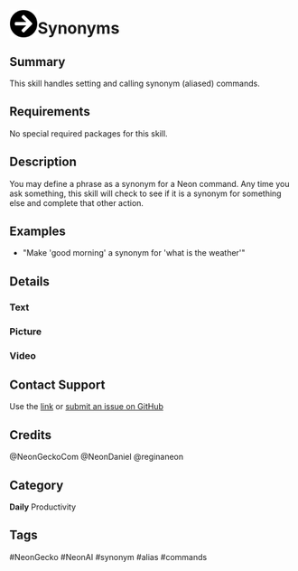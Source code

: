# <img src='./logo.svg' card_color="#FF8600" width="50" style="vertical-align:bottom" style="vertical-align:bottom">Synonyms

## Summary
This skill handles setting and calling synonym (aliased) commands.

## Requirements

No special required packages for this skill.

## Description
You may define a phrase as a synonym for a Neon command. Any time you ask something, this skill will check to see if it 
is a synonym for something else and complete that other action.

## Examples

- "Make 'good morning' a synonym for 'what is the weather'"


## Details

### Text
       
### Picture

### Video

  

## Contact Support

Use the [link](https://neongecko.com/ContactUs) or [submit an issue on GitHub](https://help.github.com/en/articles/creating-an-issue)

## Credits
@NeonGeckoCom
@NeonDaniel
@reginaneon

## Category
**Daily**
Productivity

## Tags
#NeonGecko
#NeonAI
#synonym
#alias
#commands